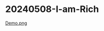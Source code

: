 # 20240508-I-am-Rich

[Demo.png](https://github.com/luoguofeng0401/20240508-I-am-Rich/blob/main/Demo.png?raw=true)
